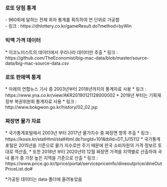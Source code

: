 <h3>로또 당첨 통계</h3> 
- 960회에 달하는 전체 회차 통계를 획득하여 연 단위로 가공함<br>
- 링크 : https://dhlottery.co.kr/gameResult.do?method=byWin 

<h3>빅맥 가격 데이터</h3>
* 이코노미스트의 데이터에서 우리나라 데이터만 추출
* 링크 : https://github.com/TheEconomist/big-mac-data/blob/master/source-data/big-mac-source-data.csv

<h3>로또 판매액 통계</h3>
* 아래의 연합뉴스 기사 중 2003년부터 2018년까지의 통계자료 사용
* 링크 : https://www.yna.co.kr/view/AKR20190121128000002
* 2018년 부터는 기획재정부 복권위원회 통계자료 사용
* 링크 : http://www.bokgwon.go.kr/history/02_02.jsp

<h3>짜장면 물가 자료</h3>
* 국가통계포털에서 2003년 부터 2017년 물가지수 중 짜장면 항목 추출
* 링크 : https://kosis.kr/statHtml/statHtml.do?orgId=101&tblId=DT_1J15112 
* 국가통계포털은 2015년을 기준으로 물가 지수로만 주기 때문에 한국 소비자원의 가격 정보르 토대로 역산출, 
* 또한 2018년 부터 2020년의 12월 짜장면 가격을 지역별로 산출하여 국내 물가 중 가장 높은 지역을 기준으로 산출
* 링크 : https://www.price.go.kr/tprice/portal/servicepriceinfo/dineoutprice/dineOutPriceList.do# 

*가공된 데이터는 data 폴더에 올려놓았음
